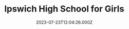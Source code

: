 ---
date: 2023-07-23T12:04:26.000Z
title: Ipswich High School for Girls
latitude: 52.00314
longitude: 1.194392
url: http://www.ipswichhighschool.co.uk
category: checkin
---